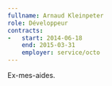 ```yaml
---
fullname: Arnaud Kleinpeter
role: Développeur
contracts:
-   start: 2014-06-18
    end: 2015-03-31
    employer: service/octo
---
```


Ex-mes-aides.
